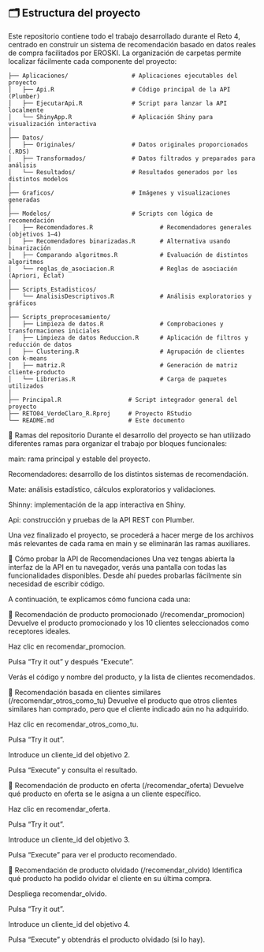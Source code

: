 ## 🗂️ Estructura del proyecto

Este repositorio contiene todo el trabajo desarrollado durante el Reto 4, centrado en construir un sistema de recomendación basado en datos reales de compra facilitados por EROSKI. La organización de carpetas permite localizar fácilmente cada componente del proyecto:

```plaintext
├── Aplicaciones/                  # Aplicaciones ejecutables del proyecto
│   ├── Api.R                      # Código principal de la API (Plumber)
│   ├── EjecutarApi.R              # Script para lanzar la API localmente
│   └── ShinyApp.R                 # Aplicación Shiny para visualización interactiva
│
├── Datos/
│   ├── Originales/                # Datos originales proporcionados (.RDS)
│   ├── Transformados/             # Datos filtrados y preparados para análisis
│   └── Resultados/                # Resultados generados por los distintos modelos
│
├── Graficos/                      # Imágenes y visualizaciones generadas
│
├── Modelos/                       # Scripts con lógica de recomendación
│   ├── Recomendadores.R                   # Recomendadores generales (objetivos 1–4)
│   ├── Recomendadores binarizadas.R       # Alternativa usando binarización
│   ├── Comparando algoritmos.R            # Evaluación de distintos algoritmos
│   └── reglas_de_asociacion.R             # Reglas de asociación (Apriori, Eclat)
│
├── Scripts_Estadisticos/
│   └── AnalisisDescriptivos.R             # Análisis exploratorios y gráficos
│
├── Scripts_preprocesamiento/
│   ├── Limpieza de datos.R                # Comprobaciones y transformaciones iniciales
│   ├── Limpieza de datos Reduccion.R      # Aplicación de filtros y reducción de datos
│   ├── Clustering.R                       # Agrupación de clientes con k-means
│   ├── matriz.R                           # Generación de matriz cliente-producto
│   └── Librerias.R                        # Carga de paquetes utilizados
│
├── Principal.R                   # Script integrador general del proyecto
├── RETO04_VerdeClaro_R.Rproj     # Proyecto RStudio
└── README.md                     # Este documento
```

🌿 Ramas del repositorio
Durante el desarrollo del proyecto se han utilizado diferentes ramas para organizar el trabajo por bloques funcionales:

main: rama principal y estable del proyecto.

Recomendadores: desarrollo de los distintos sistemas de recomendación.

Mate: análisis estadístico, cálculos exploratorios y validaciones.

Shinny: implementación de la app interactiva en Shiny.

Api: construcción y pruebas de la API REST con Plumber.

Una vez finalizado el proyecto, se procederá a hacer merge de los archivos más relevantes de cada rama en main y se eliminarán las ramas auxiliares.

🧭 Cómo probar la API de Recomendaciones
Una vez tengas abierta la interfaz de la API en tu navegador, verás una pantalla con todas las funcionalidades disponibles. Desde ahí puedes probarlas fácilmente sin necesidad de escribir código.

A continuación, te explicamos cómo funciona cada una:

🔹 Recomendación de producto promocionado (/recomendar_promocion)
Devuelve el producto promocionado y los 10 clientes seleccionados como receptores ideales.

Haz clic en recomendar_promocion.

Pulsa “Try it out” y después “Execute”.

Verás el código y nombre del producto, y la lista de clientes recomendados.

🔹 Recomendación basada en clientes similares (/recomendar_otros_como_tu)
Devuelve el producto que otros clientes similares han comprado, pero que el cliente indicado aún no ha adquirido.

Haz clic en recomendar_otros_como_tu.

Pulsa “Try it out”.

Introduce un cliente_id del objetivo 2.

Pulsa “Execute” y consulta el resultado.

🔹 Recomendación de producto en oferta (/recomendar_oferta)
Devuelve qué producto en oferta se le asigna a un cliente específico.

Haz clic en recomendar_oferta.

Pulsa “Try it out”.

Introduce un cliente_id del objetivo 3.

Pulsa “Execute” para ver el producto recomendado.

🔹 Recomendación de producto olvidado (/recomendar_olvido)
Identifica qué producto ha podido olvidar el cliente en su última compra.

Despliega recomendar_olvido.

Pulsa “Try it out”.

Introduce un cliente_id del objetivo 4.

Pulsa “Execute” y obtendrás el producto olvidado (si lo hay).
